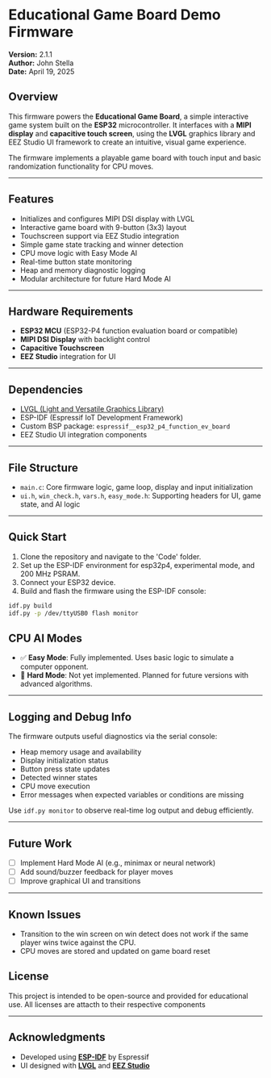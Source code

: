 # Educational Game Board Demo Firmware

**Version:** 2.1.1  
**Author:** John Stella  
**Date:** April 19, 2025

## Overview

This firmware powers the **Educational Game Board**, a simple interactive game system built on the **ESP32** microcontroller. It interfaces with a **MIPI display** and **capacitive touch screen**, using the **LVGL** graphics library and EEZ Studio UI framework to create an intuitive, visual game experience.

The firmware implements a playable game board with touch input and basic randomization functionality for CPU moves.

---

## Features

- Initializes and configures MIPI DSI display with LVGL
- Interactive game board with 9-button (3x3) layout
- Touchscreen support via EEZ Studio integration
- Simple game state tracking and winner detection
- CPU move logic with Easy Mode AI
- Real-time button state monitoring
- Heap and memory diagnostic logging
- Modular architecture for future Hard Mode AI

---

## Hardware Requirements

- **ESP32 MCU** (ESP32-P4 function evaluation board or compatible)
- **MIPI DSI Display** with backlight control
- **Capacitive Touchscreen**
- **EEZ Studio** integration for UI

---

## Dependencies

- [LVGL (Light and Versatile Graphics Library)](https://lvgl.io/)
- ESP-IDF (Espressif IoT Development Framework)
- Custom BSP package: `espressif__esp32_p4_function_ev_board`
- EEZ Studio UI integration components

---

## File Structure

- `main.c`: Core firmware logic, game loop, display and input initialization
- `ui.h`, `win_check.h`, `vars.h`, `easy_mode.h`: Supporting headers for UI, game state, and AI logic

---

## Quick Start

1. Clone the repository and navigate to the 'Code' folder.
2. Set up the ESP-IDF environment for esp32p4, experimental mode, and 200 MHz PSRAM.
3. Connect your ESP32 device.
4. Build and flash the firmware using the ESP-IDF console:

```bash
idf.py build
idf.py -p /dev/ttyUSB0 flash monitor
```

## CPU AI Modes

- ✅ **Easy Mode**: Fully implemented. Uses basic logic to simulate a computer opponent.
- 🚧 **Hard Mode**: Not yet implemented. Planned for future versions with advanced algorithms.

---

## Logging and Debug Info

The firmware outputs useful diagnostics via the serial console:

- Heap memory usage and availability
- Display initialization status
- Button press state updates
- Detected winner states
- CPU move execution
- Error messages when expected variables or conditions are missing

Use `idf.py monitor` to observe real-time log output and debug efficiently.

---

## Future Work

- [ ] Implement Hard Mode AI (e.g., minimax or neural network)
- [ ] Add sound/buzzer feedback for player moves
- [ ] Improve graphical UI and transitions

---

## Known Issues

- Transition to the win screen on win detect does not work if the same player wins twice against the CPU.
- CPU moves are stored and updated on game board reset

## License

This project is intended to be open-source and provided for educational use.
All licenses are attacth to their respective components

---

## Acknowledgments

- Developed using [**ESP-IDF**](https://docs.espressif.com/projects/esp-idf/en/latest/) by Espressif  
- UI designed with [**LVGL**](https://lvgl.io/) and [**EEZ Studio**](https://studiolab.io)

